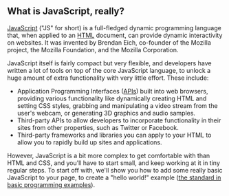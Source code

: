 ## **What is JavaScript, really?**

[JavaScript](https://developer.mozilla.org/en-US/docs/Glossary/JavaScript "JavaScript: JavaScript (JS) is a programming language mostly used client-side to dynamically script webpages, but often also server-side.") \("JS" for short\) is a full-fledged dynamic programming language that, when applied to an [HTML](https://developer.mozilla.org/en-US/docs/Glossary/HTML "HTML: HTML (HyperText Markup Language) is a descriptive language that specifies webpage structure.") document, can provide dynamic interactivity on websites. It was invented by Brendan Eich, co-founder of the Mozilla project, the Mozilla Foundation, and the Mozilla Corporation.

JavaScript itself is fairly compact but very flexible, and developers have written a lot of tools on top of the core JavaScript language, to unlock a huge amount of extra functionality with very little effort. These include:

* Application Programming Interfaces \([APIs](https://developer.mozilla.org/en-US/docs/Glossary/API "APIs: An API (Application Programming Interface) is a set of features and rules allowing interaction between the software providing the API and other software components. In Web development, API commonly means a set of standard methods, properties, events, and URLs for interacting with Web content.")\) built into web browsers, providing various functionality like dynamically creating HTML and setting CSS styles, grabbing and manipulating a video stream from the user's webcam, or generating 3D graphics and audio samples.
* Third-party APIs to allow developers to incorporate functionality in their sites from other properties, such as Twitter or Facebook.
* Third-party frameworks and libraries you can apply to your HTML to allow you to rapidly build up sites and applications.

However, JavaScript is a bit more complex to get comfortable with than HTML and CSS, and you'll have to start small, and keep working at it in tiny regular steps. To start off with, we'll show you how to add some really basic JavaScript to your page, to create a "hello world!" example \([the standard in basic programming examples](https://en.wikipedia.org/wiki/%22Hello,_World!%22_program)\).

